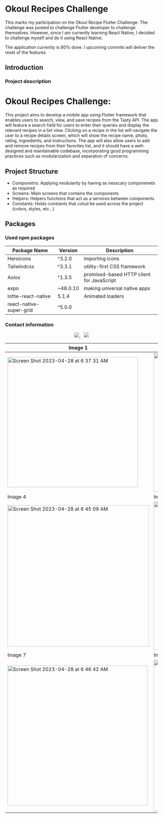 # Okoul Recipes Challenge 

This marks my participation on the Okoul Recipe Flutter Challenge. The challenge was posted to challenge Flutter developer to challenge themselves. 
However, since I am currently learning React Native, I decided to challenge myself and do it using React Native. 

The application currently is 80% done. I upcoming commits will deliver the reset of the features

## Introduction

### Project description

# Okoul Recipes Challenge:

This project aims to develop a mobile app using Flutter framework that enables users to search, view, and save recipes from the Tasty API.
The app will feature a search field for users to enter their queries and display the relevant recipes in a list view.
Clicking on a recipe in the list will navigate the user to a recipe details screen,
which will show the recipe name, photo, rating, ingredients, and instructions. 
The app will also allow users to add and remove recipes from their favorites list,
and it should have a well-designed and maintainable codebase, incorporating good programming practices such as modularization and separation of concerns.


## Project Structure
- Componetns: Applying modularity by having as nesscary componenets as required
- Screens: Main screens that contains the components
- Helpers: Helpers functions that act as a services between components
- Constants: Holds constants that colud be used across the project (colors, styles, etc...)


## Packages

### Used npm packages

| Package Name | Version | Description |
| ------------ | ------- | ----------- |
| Heroicons | ^3.2.0 | importing icons |
| Tailwindcss | ^3.3.1 | utility-first CSS framework |
| Axios |^1.3.5 |promised-based HTTP client for JavaScript |
| expo | ~48.0.10 | making universal native apps |
| lottie-react-native | 5.1.4 | Animated loaders |
| react-native-super-grid | ^5.0.0 | |




### Contact information

<div align="center">
  <a href="mailto:aldawsarishabib@gmail.com">
    <img src="https://img.shields.io/badge/Email-aldawsarishabib%40gmail.com-orange?style=for-the-badge&logo=gmail"/>
  </a>&nbsp;&nbsp;
  <a href="https://www.linkedin.com/in/shabibaldawsari/">
    <img src="https://img.shields.io/badge/LinkedIn-Shabib%20Aldawsari-lightblue?style=for-the-badge&logo=linkedin"/>
  </a>
</div>





| Image 1 | Image 2 | Image 3 |
|---------|---------|---------|
| <img width="430" alt="Screen Shot 2023-04-28 at 6 37 31 AM" src="https://user-images.githubusercontent.com/91342432/235048568-b9df79f8-154e-4ee8-8b74-01944f1ac1bc.png"> | <img width="459" alt="Screen Shot 2023-04-28 at 6 39 07 AM" src="https://user-images.githubusercontent.com/91342432/235048750-3e08e438-381c-4196-8df1-d2e3f43c2f6f.png"> | <img width="455" alt="Screen Shot 2023-04-28 at 6 40 01 AM" src="https://user-images.githubusercontent.com/91342432/235048848-4c17b702-2cda-45c4-baf1-8404ce536e61.png"> |
| Image 4 | Image 5 | Image 6 |
| <img width="466" alt="Screen Shot 2023-04-28 at 6 45 09 AM" src="https://user-images.githubusercontent.com/91342432/235049401-9c38cced-d4a3-43c4-ba3c-a36c3e65d52c.png"> | <img width="490" alt="Screen Shot 2023-04-28 at 6 45 24 AM" src="https://user-images.githubusercontent.com/91342432/235049423-536b1221-cbe6-44ca-be72-71562696a2a4.png"> | <img width="466" alt="Screen Shot 2023-04-28 at 6 45 39 AM" src="https://user-images.githubusercontent.com/91342432/235049463-aeb51495-1efd-4a74-a301-268a1671c954.png"> |
| Image 7 | Image 8 | Image 9 |
|<img width="462" alt="Screen Shot 2023-04-28 at 6 46 42 AM" src="https://user-images.githubusercontent.com/91342432/235049567-60d5144b-7cbd-4556-b25b-0d8d9f2d3f2e.png"> | <img width="500" alt="Screen Shot 2023-04-28 at 6 47 06 AM" src="https://user-images.githubusercontent.com/91342432/235049614-09dd8197-8243-4199-9d98-69d690451618.png"> | <img width="468" alt="Screen Shot 2023-04-28 at 6 56 07 AM" src="https://user-images.githubusercontent.com/91342432/235050605-f74ae7d4-eb0c-41c6-b98f-cb18359df528.png"> |












